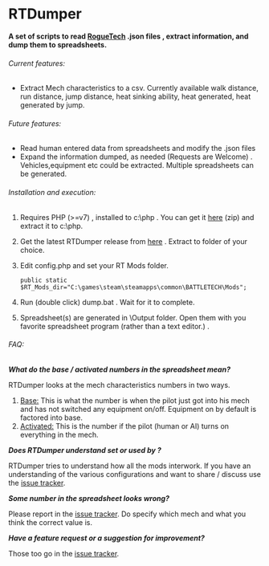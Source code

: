 # RTDumper

**A set of scripts to read [RogueTech](https://www.nexusmods.com/battletech/mods/79) .json files , extract information, and dump them to spreadsheets.** 

###### Current features:

-   Extract Mech characteristics to a csv. Currently available walk distance, run distance, jump distance, heat sinking ability, heat generated, heat generated by jump.

###### Future features:

- Read human entered data from spreadsheets and modify the .json files
- Expand the information dumped, as needed (Requests are Welcome) . Vehicles,equipment etc could be extracted. Multiple spreadsheets can be generated.

###### Installation and execution:

1. Requires PHP (>=v7) , installed to c:\php . You can get it [here](https://windows.php.net/downloads/releases/php-7.4.15-Win32-vc15-x64.zip) (zip) and extract it to c:\php.

2. Get the latest RTDumper release from [here](https://github.com/fmnatic/RTDumper/releases) . Extract to folder of your choice.

3. Edit config.php and set your RT Mods folder.

    `public static $RT_Mods_dir="C:\games\steam\steamapps\common\BATTLETECH\Mods";`

4. Run (double click) dump.bat . Wait for it to complete. 

5. Spreadsheet(s) are generated in \Output folder. Open them with you favorite spreadsheet program (rather than a text editor.) .

###### FAQ:

***What do the base / activated numbers in the spreadsheet mean?***

RTDumper looks at the mech characteristics numbers in two ways.

1.  <u>Base:</u>  This is what the number is when the pilot just got into his mech and has not switched any equipment on/off. Equipment on by default is factored into base.
2. <u>Activated:</u> This is the number if the pilot (human or AI) turns on everything in the mech. 

***Does RTDumper understand <modifier> set or used by <some Mod> ?***

RTDumper tries to understand how all the mods interwork. If you have an understanding of the various <Mod> configurations and want to share / discuss use the [issue tracker](https://github.com/fmnatic/RTDumper/issues).

***Some number in the spreadsheet looks wrong?***

Please report in the [issue tracker](https://github.com/fmnatic/RTDumper/issues). Do specify which mech and what you think the correct value is.

***Have a feature request or a suggestion for improvement?***

Those too go in the [issue tracker](https://github.com/fmnatic/RTDumper/issues). 















